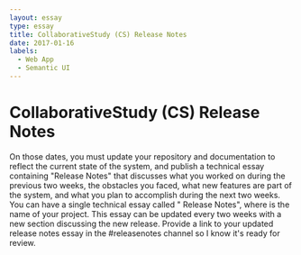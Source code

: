```yaml
---
layout: essay
type: essay
title: CollaborativeStudy (CS) Release Notes
date: 2017-01-16
labels:
  - Web App
  - Semantic UI
---
```

# CollaborativeStudy (CS) Release Notes

On those dates, you must update your repository and documentation to reflect the current state of the system, and publish a technical essay containing "Release Notes" that discusses what you worked on during the previous two weeks, the obstacles you faced, what new features are part of the system, and what you plan to accomplish during the next two weeks. You can have a single technical essay called "<Project> Release Notes", where <Project> is the name of your project. This essay can be updated every two weeks with a new section discussing the new release. Provide a link to your updated release notes essay in the #releasenotes channel so I know it's ready for review.


